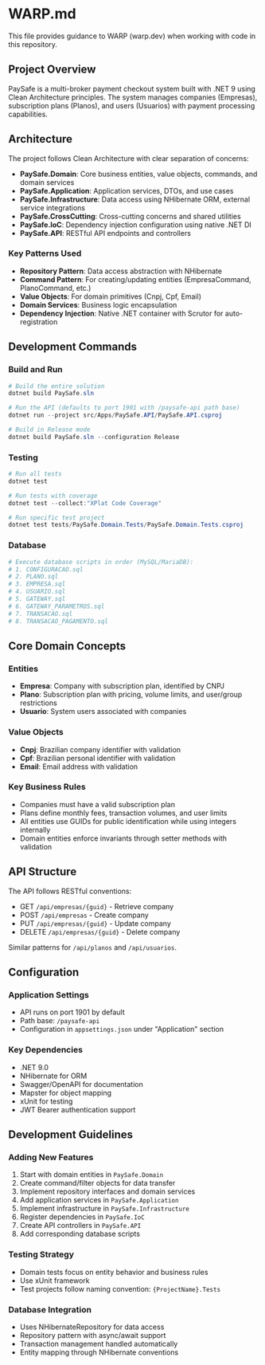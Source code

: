 # WARP.md

This file provides guidance to WARP (warp.dev) when working with code in this repository.

## Project Overview

PaySafe is a multi-broker payment checkout system built with .NET 9 using Clean Architecture principles. The system manages companies (Empresas), subscription plans (Planos), and users (Usuarios) with payment processing capabilities.

## Architecture

The project follows Clean Architecture with clear separation of concerns:

- **PaySafe.Domain**: Core business entities, value objects, commands, and domain services
- **PaySafe.Application**: Application services, DTOs, and use cases
- **PaySafe.Infrastructure**: Data access using NHibernate ORM, external service integrations
- **PaySafe.CrossCutting**: Cross-cutting concerns and shared utilities
- **PaySafe.IoC**: Dependency injection configuration using native .NET DI
- **PaySafe.API**: RESTful API endpoints and controllers

### Key Patterns Used

- **Repository Pattern**: Data access abstraction with NHibernate
- **Command Pattern**: For creating/updating entities (EmpresaCommand, PlanoCommand, etc.)
- **Value Objects**: For domain primitives (Cnpj, Cpf, Email)
- **Domain Services**: Business logic encapsulation
- **Dependency Injection**: Native .NET container with Scrutor for auto-registration

## Development Commands

### Build and Run
```powershell
# Build the entire solution
dotnet build PaySafe.sln

# Run the API (defaults to port 1901 with /paysafe-api path base)
dotnet run --project src/Apps/PaySafe.API/PaySafe.API.csproj

# Build in Release mode
dotnet build PaySafe.sln --configuration Release
```

### Testing
```powershell
# Run all tests
dotnet test

# Run tests with coverage
dotnet test --collect:"XPlat Code Coverage"

# Run specific test project
dotnet test tests/PaySafe.Domain.Tests/PaySafe.Domain.Tests.csproj
```

### Database
```powershell
# Execute database scripts in order (MySQL/MariaDB):
# 1. CONFIGURACAO.sql
# 2. PLANO.sql
# 3. EMPRESA.sql
# 4. USUARIO.sql
# 5. GATEWAY.sql
# 6. GATEWAY_PARAMETROS.sql
# 7. TRANSACAO.sql
# 8. TRANSACAO_PAGAMENTO.sql
```

## Core Domain Concepts

### Entities
- **Empresa**: Company with subscription plan, identified by CNPJ
- **Plano**: Subscription plan with pricing, volume limits, and user/group restrictions
- **Usuario**: System users associated with companies

### Value Objects
- **Cnpj**: Brazilian company identifier with validation
- **Cpf**: Brazilian personal identifier with validation  
- **Email**: Email address with validation

### Key Business Rules
- Companies must have a valid subscription plan
- Plans define monthly fees, transaction volumes, and user limits
- All entities use GUIDs for public identification while using integers internally
- Domain entities enforce invariants through setter methods with validation

## API Structure

The API follows RESTful conventions:
- GET `/api/empresas/{guid}` - Retrieve company
- POST `/api/empresas` - Create company
- PUT `/api/empresas/{guid}` - Update company
- DELETE `/api/empresas/{guid}` - Delete company

Similar patterns for `/api/planos` and `/api/usuarios`.

## Configuration

### Application Settings
- API runs on port 1901 by default
- Path base: `/paysafe-api`
- Configuration in `appsettings.json` under "Application" section

### Key Dependencies
- .NET 9.0
- NHibernate for ORM
- Swagger/OpenAPI for documentation
- Mapster for object mapping
- xUnit for testing
- JWT Bearer authentication support

## Development Guidelines

### Adding New Features
1. Start with domain entities in `PaySafe.Domain`
2. Create command/filter objects for data transfer
3. Implement repository interfaces and domain services
4. Add application services in `PaySafe.Application`
5. Implement infrastructure in `PaySafe.Infrastructure`
6. Register dependencies in `PaySafe.IoC`
7. Create API controllers in `PaySafe.API`
8. Add corresponding database scripts

### Testing Strategy
- Domain tests focus on entity behavior and business rules
- Use xUnit framework
- Test projects follow naming convention: `{ProjectName}.Tests`

### Database Integration
- Uses NHibernateRepository for data access
- Repository pattern with async/await support
- Transaction management handled automatically
- Entity mapping through NHibernate conventions